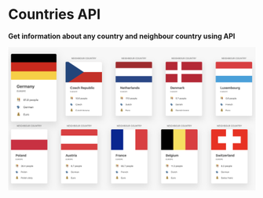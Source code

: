 # Countries API
**Get information about any country and neighbour country using API**

![image](img/screenshot.png)
